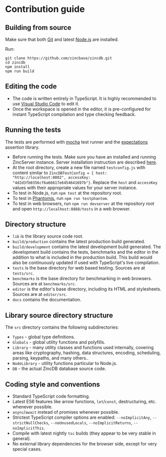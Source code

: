 # Contribution guide

## Building from source

Make sure that both [Git](https://git-scm.com/downloads) and latest [Node.js](https://nodejs.org/en/) are installed.

Run:
```
git clone https://github.com/zincbase/zincdb.git
cd zincdb
npm install
npm run build
```

## Editing the code

* The code is written entirely in TypeScript. It is highly recommended to use [Visual Studio Code](https://code.visualstudio.com/) to edit it.
* Once the workspace is opened in the editor, it is pre-configured for instant TypeScript compilation and type checking feedback.

## Running the tests

The tests are performed with [mocha](https://github.com/mochajs/mocha) test runner and the [expectations](https://github.com/spmason/expectations) assertion library.

* Before running the tests. Make sure you have an installed and running ZincServer instance. Server installation instruction are described [here](https://github.com/zincbase/zincserver/blob/master/docs/Getting%20started%20guide.md).
* At the root directory, create a new file named `testconfig.js` with content similar to `ZincDBTestConfig = { host: "http://localhost:8002", accessKey: "4d2d3fb0356cf6a66617e6454641697b"}`. Replace the `host` and `accessKey` values with their appropriate values for your server instance.
* To test in Node.js, run `npm test` at the repository root.
* To test in [Phantomjs](http://phantomjs.org/), run `npm run testphantom`.
* To test in web browsers, run `npm run devserver` at the repository root and open `http://localhost:8888/tests` in a web browser.

## Directory structure

* `lib` is the library source code root.
* `build/production` contains the latest production build generated.
* `build/development` contains the latest development build generated. The development build contains the tests, benchmarks and the editor in the addition to what is included in the production build. This build would also be continuously updated if used with TypeScript's live compilation.
* `tests` is the base directory for web based testing. Sources are at `tests/src`.
* `benchmarks` is the base directory for benchmarking in web browsers. Sources are at `benchmarks/src`.
* `editor` is the editor's base directory, including its HTML and stylesheets. Sources are at `editor/src`.
* `docs` contains the documentation.

## Library source directory structure

The `src` directory contains the following subdirectories:

* `Types` - global type definitions.
* `Globals` - global utility functions and polyfills.
* `Library` - many utility classes and functions used internally, covering areas like cryptography, hashing, data structures, encoding, scheduling, parsing, keypaths, and many others..
* `NodeLibrary` - utility functions particular to Node.js.
* `DB` - the actual ZincDB database source code.

## Coding style and conventions

* Standard TypeScript code formatting.
* Latest ES6 features like arrow functions, `let`/`const`, destructuring, etc. whenever possible.
* `async`/`await` instead of promises whenever possible.
* Strictest TypeScript compiler options are enabled: `--noImplicitAny`, `--strictNullChecks`, `--noUnusedLocals`, `--noImplicitReturns`, `--noImplicitThis`.
* Compile with latest nightly `tsc` builds (they appear to be very stable in general).
* No external library dependencies for the browser side, except for very special cases.
